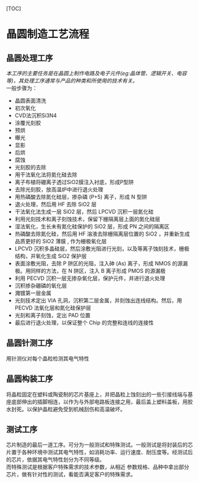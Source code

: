 [TOC]

# 晶圆制造工艺流程

## 晶圆处理工序

*本工序的主要任务是在晶圆上制作电路及电子元件(eg:晶体管、逻辑开关、电容等)，其处理工序通常与产品的种类和所使用的技术有关。*<br>
一般步骤为：<br>

- 晶圆表面清洗
- 初次氧化
- CVD法沉积Si3N4
- 涂覆光刻胶
- 预烘
- 曝光
- 显影
- 后烘
- 腐蚀
- 光刻胶的去除
- 用干法氧化法将氮化硅去除
- 离子布植将硼离子透过SiO2膜注入衬底，形成P型阱
- 去除光刻胶，放高温炉中进行退火处理
- 用热磷酸去除氮化硅层，掺杂磷 (P+5) 离子，形成 N 型阱
- 退火处理，然后用 HF 去除 SiO2 层
- 干法氧化法生成一层 SiO2 层，然后 LPCVD 沉积一层氮化硅
- 利用光刻技术和离子刻蚀技术，保留下栅隔离层上面的氮化硅层
- 湿法氧化，生长未有氮化硅保护的 SiO2 层，形成 PN 之间的隔离区
- 热磷酸去除氮化硅，然后用 HF 溶液去除栅隔离层位置的 SiO2 ，并重新生成品质更好的 SiO2 薄膜 , 作为栅极氧化层
- LPCVD 沉积多晶硅层，然后涂敷光阻进行光刻，以及等离子蚀刻技术，栅极结构，并氧化生成 SiO2 保护层
- 表面涂敷光阻，去除 P 阱区的光阻，注入砷 (As) 离子，形成 NMOS 的源漏极。用同样的方法，在 N 阱区，注入 B 离子形成 PMOS 的源漏极
- 利用 PECVD 沉积一层无掺杂氧化层，保护元件，并进行退火处理
- 沉积掺杂硼磷的氧化层
- 濺镀第一层金属
- 光刻技术定出 VIA 孔洞，沉积第二层金属，并刻蚀出连线结构。然后，用 PECVD 法氧化层和氮化硅保护层
- 光刻和离子刻蚀，定出 PAD 位置
- 最后进行退火处理，以保证整个 Chip 的完整和连线的连接性

## 晶圆针测工序

用针测仪对每个晶粒检测其电气特性

## 晶圆构装工序

将晶粒固定在塑料或陶瓷制的芯片基座上，并把晶粒上蚀刻出的一些引接线端与基座底部伸出的插脚相连，以作为与外部电路板连接之用，最后盖上塑料盖板，用胶水封死。以保护晶粒避免受到机械刮伤和高温破坏。

## 测试工序

芯片制造的最后一道工序。可分为一般测试和特殊测试。一般测试是将封装后的芯片置于各种环境中测试其电气特性，如消耗功率、运行速度、耐压度等。经测试后的芯片，依据其电气特性划分为不同等级。<br>
而特殊测试是根据客户特殊需求的技术参数，从相近  参数规格、品种中拿出部分芯片，做有针对性的测试，看能否满足客户的特殊需求。